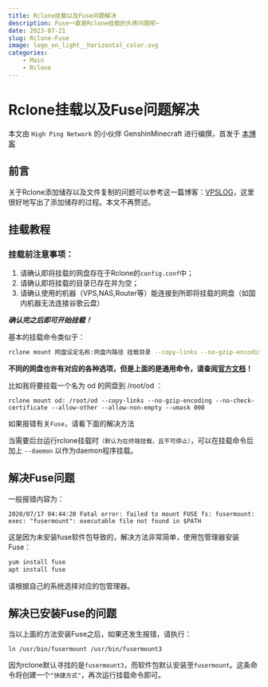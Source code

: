 ```yaml
---
title: Rclone挂载以及Fuse问题解决
description: Fuse一直是Rclone挂载的头疼问题呢~
date: 2023-07-21
slug: Rclone-Fuse
image: logo_on_light__horizontal_color.svg
categories:
    - Main
    - Rclone
---
```


# Rclone挂载以及Fuse问题解决

本文由 `High Ping Network` 的小伙伴 GenshinMinecraft 进行编撰，首发于 [本博客](https://blog.highp.ing)

## 前言
关于Rclone添加储存以及文件复制的问题可以参考这一篇博客：[VPSLOG](https://vpslog.org/blog/%E4%BD%BF%E7%94%A8-rclone-%E5%9C%A8-nas-%E5%92%8C-google-drive-%E4%B9%8B%E9%97%B4%E5%A4%8D%E5%88%B6%E6%96%87%E4%BB%B6/)，这里很好地写出了添加储存的过程。本文不再赘述。

## 挂载教程
### 挂载前注意事项：
1. 请确认即将挂载的网盘存在于Rclone的`config.conf`中；
2. 请确认即将挂载的目录已存在并为空；
3. 请确认使用的机器（VPS,NAS,Router等）能连接到所即将挂载的网盘（如国内机器无法连接谷歌云盘）

***确认完之后即可开始挂载！***

基本的挂载命令类似于：
```bash
rclone mount 网盘设定名称:网盘内路径 挂载目录 --copy-links --no-gzip-encoding --no-check-certificate --allow-other --allow-non-empty --umask 000
```
**不同的网盘也许有对应的各种选项，但是上面的是通用命令，请查阅[官方文档](https://rclone.org/docs/)！**

比如我将要挂载一个名为 od 的网盘到 /root/od ：
```
rclone mount od: /root/od --copy-links --no-gzip-encoding --no-check-certificate --allow-other --allow-non-empty --umask 000 
```

如果报错有关`Fuse`，请看下面的解决方法

当需要后台运行rclone挂载时`（默认为在终端挂载，且不可停止）`，可以在挂载命令后加上 `--daemon` 以作为daemon程序挂载。

## 解决Fuse问题
一般报错内容为：
```
2020/07/17 04:44:20 Fatal error: failed to mount FUSE fs: fusermount: exec: "fusermount": executable file not found in $PATH
```
这是因为未安装fuse软件包导致的，解决方法非常简单，使用包管理器安装Fuse：
```bash
yum install fuse
apt install fuse
```
请根据自己的系统选择对应的包管理器。

## 解决已安装Fuse的问题
当以上面的方法安装Fuse之后，如果还发生报错，请执行：
```
ln /usr/bin/fusermount /usr/bin/fusermount3
```
因为rclone默认寻找的是`fusermount3`，而软件包默认安装至`fusermount`。这条命令将创建一个`"快捷方式"`，再次运行挂载命令即可。